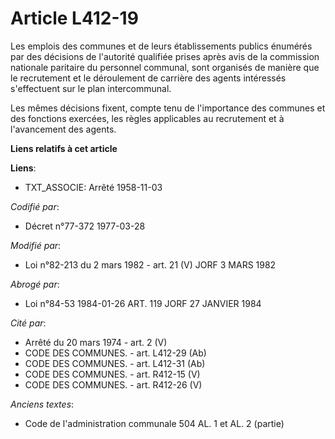 # Article L412-19

Les emplois des communes et de leurs établissements publics énumérés par des décisions de l'autorité qualifiée prises après
avis de la commission nationale paritaire du personnel communal, sont organisés de manière que le recrutement et le
déroulement de carrière des agents intéressés s'effectuent sur le plan intercommunal.

Les mêmes décisions fixent, compte tenu de l'importance des communes et des fonctions exercées, les règles applicables au
recrutement et à l'avancement des agents.

**Liens relatifs à cet article**

**Liens**:

  - TXT_ASSOCIE: Arrêté 1958-11-03

_Codifié par_:

  - Décret n°77-372 1977-03-28

_Modifié par_:

  - Loi n°82-213 du 2 mars 1982 - art. 21 (V) JORF 3 MARS 1982

_Abrogé par_:

  - Loi n°84-53 1984-01-26 ART. 119 JORF 27 JANVIER 1984

_Cité par_:

  - Arrêté du 20 mars 1974 - art. 2 (V)
  - CODE DES COMMUNES. - art. L412-29 (Ab)
  - CODE DES COMMUNES. - art. L412-31 (Ab)
  - CODE DES COMMUNES. - art. R412-15 (V)
  - CODE DES COMMUNES. - art. R412-26 (V)

_Anciens textes_:

  - Code de l'administration communale 504 AL. 1 et AL. 2 (partie)
